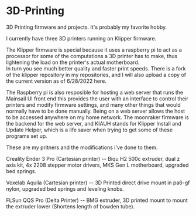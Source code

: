 # 3D-Printing
3D Printing firmware and projects. It's probably my favorite hobby.

I currently have three 3D printers running on Klipper firmware.

The Klipper firmware is special because it uses a raspberry pi to act as a processor for some of the 
computations a 3D printer has to make, thus lightening the load on the printer's actual motherboard.  
In turn you see much better quality and faster print speeds. There is a fork of the klipper repository
in my repositories, and I will also upload a copy of the current version as of 6/28/2022 here.

The Raspberry pi is also resposible for hosting a web server that runs the Mainsail UI front end this provides the user with an interface to control their printers and modify firmware settings, and many other things that would normally have to be done manually.  Being on a web server allows the host to be accessed anywhere on my home network.  The moonraker firmware is the backend for the web server, and KIAUH stands for Klipper Install and Update Helper, which is a life saver when trying to get some of these programs set up.

These are my pritners and the modifications i've done to them.

  Creality Ender 3 Pro (Cartesian printer) -- Biqu H2 500c extruder, dual z axis kit, 4x 2208 stepper motor drivers, MKS Gen L motherboard, upgraded bed springs. 

  Voxelab Aquila (Cartesian printer) -- 3D Printed direct drive mount in pa6-gf nylon, upgraded bed springs and leveling knobs.

  FLSun QQS Pro (Delta Printer) -- BMG extruder, 3D printed mount to mount the extruder lower (Shortens length of bowden tube).
